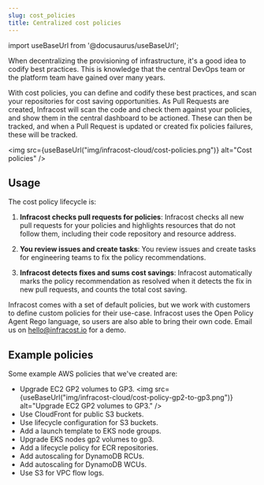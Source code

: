 ```yaml
---
slug: cost_policies
title: Centralized cost policies
---
```


import useBaseUrl from '@docusaurus/useBaseUrl';

When decentralizing the provisioning of infrastructure, it's a good idea to codify best practices. This is knowledge that the central DevOps team or the platform team have gained over many years.

With cost policies, you can define and codify these best practices, and scan your repositories for cost saving opportunities. As Pull Requests are created, Infracost will scan the code and check them against your policies, and show them in the central dashboard to be actioned. These can then be tracked, and when a Pull Request is updated or created fix policies failures, these will be tracked.

<img src={useBaseUrl("img/infracost-cloud/cost-policies.png")} alt="Cost policies" />

## Usage

The cost policy lifecycle is:

1. **Infracost checks pull requests for policies**: Infracost checks all new pull requests for your policies and highlights resources that do not follow them, including their code repository and resource address.

2. **You review issues and create tasks**: You review issues and create tasks for engineering teams to fix the policy recommendations.

3. **Infracost detects fixes and sums cost savings**: Infracost automatically marks the policy recommendation as resolved when it detects the fix in new pull requests, and counts the total cost saving.

Infracost comes with a set of default policies, but we work with customers to define custom policies for their use-case. Infracost uses the Open Policy Agent Rego language, so users are also able to bring their own code. Email us on [hello@infracost.io](mailto:hello@infracost.io) for a demo.

## Example policies

Some example AWS policies that we've created are:
- Upgrade EC2 GP2 volumes to GP3.
  <img src={useBaseUrl("img/infracost-cloud/cost-policy-gp2-to-gp3.png")} alt="Upgrade EC2 GP2 volumes to GP3." />
- Use CloudFront for public S3 buckets.
- Use lifecycle configuration for S3 buckets.
- Add a launch template to EKS node groups.
- Upgrade EKS nodes gp2 volumes to gp3.
- Add a lifecycle policy for ECR repositories.
- Add autoscaling for DynamoDB RCUs.
- Add autoscaling for DynamoDB WCUs.
- Use S3 for VPC flow logs.
